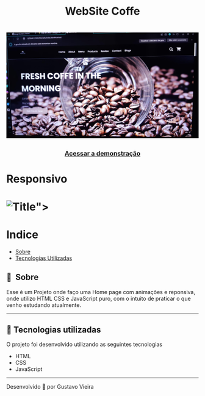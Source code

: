 # 

<h1 align="center"> WebSite Coffe </h1>

<h1>
    <img width="965px" src="/img/WebSite.jpg" alt="Foto WebSite-coffe">
</h1>

<h3 align="center">
    <a href="https://website-cocacola.netlify.app/">Acessar a demonstração</a>
<h3 >

 # Responsivo
 
 <h1>
    <img width="965px" src="img/Gif_Demonstraçao_WebSite_Coffe.mp4" controls title="Title"></video>">
</h1>
 
# Indice

- [Sobre](#-sobre)
- [Tecnologias Utilizadas](#-tecnologias-utilizadas)

## 🔖&nbsp; Sobre

Esse é um Projeto onde faço uma Home page com animações e reponsiva, onde utilizo HTML CSS e JavaScript puro, com o intuito de praticar o que venho estudando atualmente.

---

## 🚀 Tecnologias utilizadas

O projeto foi desenvolvido utilizando as seguintes tecnologias

- HTML
- CSS
- JavaScript 

---

Desenvolvido 💜 por Gustavo Vieira